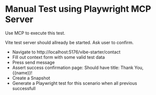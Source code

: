 # Manual Test using Playwright MCP Server

Use MCP to execute this test.

Vite test server should allready be started. Ask user to confirm.

- Navigate to http://localhost:5176/vibe-starter/contact
- Fill out context form with some valid test data
- Press send message
- Assert success confirmation page: Should have title: Thank You, {{name}}!
- Create a Snapshot
- Generate a Playwright test for this scenario when all previous successfull

